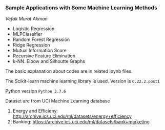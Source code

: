 ### Sample Applications with Some Machine Learning Methods

*Vefak Murat Akman*

* Logistic Regression
* MLPClassifier
* Random Forest Regression
* Ridge Regression
* Mutual Information Score
* Recursive Feature Elimination
* k-NN. Elbow and Silhoutte Graphs 

The basic explanation about codes are in related ipynb files.

The Scikit-learn machine learning library is used. Version is `0.22.2.post1`

Python version `Python 3.7.6`

Dataset are from UCI Machine Learning database

1. Energy and Efficieny: http://archive.ics.uci.edu/ml/datasets/energy+efficiency
2. Banking: https://archive.ics.uci.edu/ml/datasets/bank+marketing 

